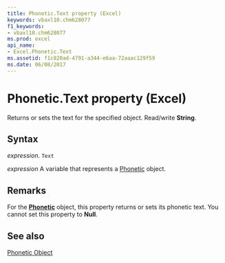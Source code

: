 ```yaml
---
title: Phonetic.Text property (Excel)
keywords: vbaxl10.chm628077
f1_keywords:
- vbaxl10.chm628077
ms.prod: excel
api_name:
- Excel.Phonetic.Text
ms.assetid: f1c820ad-4791-a344-e6aa-72aaac129f59
ms.date: 06/08/2017
---
```



# Phonetic.Text property (Excel)

Returns or sets the text for the specified object. Read/write  **String**.


## Syntax

 _expression_. `Text`

 _expression_ A variable that represents a [Phonetic](Excel.Phonetic.md) object.


## Remarks

For the  **[Phonetic](Excel.Phonetic.md)** object, this property returns or sets its phonetic text. You cannot set this property to **Null**.


## See also


[Phonetic Object](Excel.Phonetic.md)


